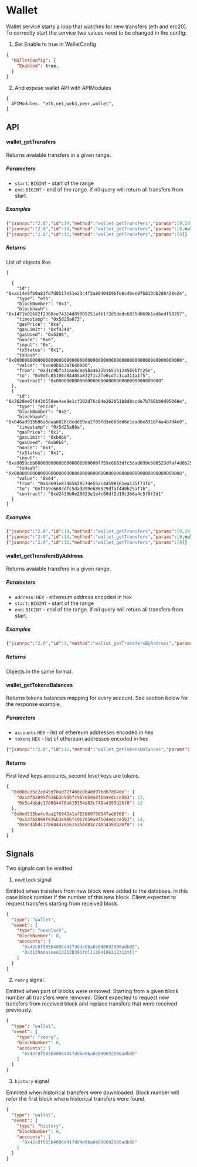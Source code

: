 Wallet
==========

Wallet service starts a loop that watches for new transfers (eth and erc20).
To correctly start the service two values need to be changed in the config:

1. Set Enable to true in WalletConfig

```json
{
  "WalletConfig": {
    "Enabled": true,
  }
}
```

2. And expose wallet API with APIModules

```
{
  APIModules: "eth,net,web3,peer,wallet",
}
```

API
----------

#### wallet_getTransfers

Returns avaiable transfers in a given range.

##### Parameters

- `start`: `BIGINT` - start of the range
- `end`: `BIGINT` - end of the range. if nil query will return all transfers from start.

##### Examples

```json
{"jsonrpc":"2.0","id":14,"method":"wallet_getTransfers","params":[0,20]}
{"jsonrpc":"2.0","id":14,"method":"wallet_getTransfers","params":[0,null]}
{"jsonrpc":"2.0","id":13,"method":"wallet_getTransfers","params":[0]}
```

##### Returns

List of objects like:

```
[

  {
    "id": "0xac14e5fb9a81fd7d0517e51e23c4f3a8040459bfe0c4bee97b813db2d0438e2e",
    "type": "eth",
    "blockNumber": "0x1",
    "blockhash": "0x1471b02682f2308ce74314d89009251afb1f2d5dedc6835d069b1ad6edf98257",
    "timestamp": "0x5d25a873",
    "gasPrice": "0xa",
    "gasLimit": "0xf4240",
    "gasUsed": "0x5208",
    "nonce": "0x0",
    "input": "0x",
    "txStatus": "0x1",
    "txHash": "0x0000000000000000000000000000000000000000000000000000000000000000",
    "value": "0xde0b6b3a7640000",
    "from": "0xd1c9bfa31ae8c085ba4672b165151245b9bfc25e",
    "to": "0x9dfc85106d84405a83271c2fe0cdfc1ca311a1f5",
    "contract": "0x0000000000000000000000000000000000000000"
  },
  {
    "id": "0x2629ee5f443d558ee4ae9e1cf202d76c04e262051b8d8acde7b766bb9d95068e",
    "type": "erc20",
    "blockNumber": "0x2",
    "blockhash": "0x046ad915b86a5eaa6026c8cdd09ea2f09fd3e603dd6e1ea86e8318f4a4b7d4e0",
    "timestamp": "0x5d25a88a",
    "gasPrice": "0x1",
    "gasLimit": "0xb0b8",
    "gasUsed": "0xb0b8",
    "nonce": "0x1",
    "txStatus": "0x1",
    "input": "0xa9059cbb000000000000000000000000f759c6683dfc5dad899eb86529dfaf4d0b25af1b0000000000000000000000000000000000000000000000000000000000000064",
    "txHash": "0x0000000000000000000000000000000000000000000000000000000000000000",
    "value": "0x64",
    "from": "0xbd691e87d65b2857de55ac44598161ea135f73f6",
    "to": "0xf759c6683dfc5dad899eb86529dfaf4d0b25af1b",
    "contract": "0xd2439b0e20823e1e4c08df2d19c3b6a4c5f8f2d1"
  }
]
```

##### Examples

```json
{"jsonrpc":"2.0","id":14,"method":"wallet_getTransfers","params":[0,20]}
{"jsonrpc":"2.0","id":14,"method":"wallet_getTransfers","params":[0,null]}
{"jsonrpc":"2.0","id":13,"method":"wallet_getTransfers","params":[0]}
```

#### wallet_getTransfersByAddress

Returns avaiable transfers in a given range.

##### Parameters

- `address`: `HEX` - ethereum address encoded in hex
- `start`: `BIGINT` - start of the range
- `end`: `BIGINT` - end of the range. if nil query will return all transfers from start.

##### Examples

```json
{"jsonrpc":"2.0","id":7,"method":"wallet_getTransfersByAddress","params":["0xb81a6845649fa8c042dfaceb3f7a684873406993","0x0"]}
```

##### Returns

Objects in the same format.

#### wallet_getTokensBalances

Returns tokens balances mapping for every account. See section below for the response example.

##### Parameters

- `accounts` `HEX` - list of ethereum addresses encoded in hex
- `tokens` `HEX` - list of ethereum addresses encoded in hex

```json
{"jsonrpc":"2.0","id":11,"method":"wallet_getTokensBalances","params":[["0x066ed5c2ed45d70ad72f40de0b4dd97bd67d84de", "0x0ed535be4c0aa276942a1a782669790547ad8768"], ["0x5e4bbdc178684478a615354d83c748a4393b20f0", "0x5e4bbdc178684478a615354d83c748a4393b20f0"]]}
```

#### Returns

First level keys accounts, second level keys are tokens.

```json
{
  "0x066ed5c2ed45d70ad72f40de0b4dd97bd67d84de": {
    "0x1dfb2099f936b3e98bfc9b7059a8fb04edcce5b3": 12,
    "0x5e4bbdc178684478a615354d83c748a4393b20f0": 12
  },
  "0x0ed535be4c0aa276942a1a782669790547ad8768": {
    "0x1dfb2099f936b3e98bfc9b7059a8fb04edcce5b3": 14,
    "0x5e4bbdc178684478a615354d83c748a4393b20f0": 14
  }
}
```

Signals
-------

Two signals can be emitted:

1. `newblock` signal

Emitted when transfers from new block were added to the database. In this case block number if the number of this new block.
Client expected to request transfers starting from received block.

```json
{
  "type": "wallet",
  "event": {
    "type": "newblock",
    "blockNumber": 0,
    "accounts": [
      "0x42c8f505b4006d417dd4e0ba0e880692986adbd8",
      "0x3129mdasmeo132128391fml1130410k312312mll"
    ]
  }
}
```

2. `reorg` signal.

Emitted when part of blocks were removed. Starting from a given block number all transfers were removed.
Client expected to request new transfers from received block and replace transfers that were received previously.

```json
{
  "type": "wallet",
  "event": {
    "type": "reorg",
    "blockNumber": 0,
    "accounts": [
      "0x42c8f505b4006d417dd4e0ba0e880692986adbd8"
    ]
  }
}
```

3. `history` signal

Emmited when historical transfers were downloaded. Block number will refer the first block where historical transfers
were found.

```json
{
  "type": "wallet",
  "event": {
    "type": "history",
    "blockNumber": 0,
    "accounts": [
      "0x42c8f505b4006d417dd4e0ba0e880692986adbd8"
    ]
  }
}
```